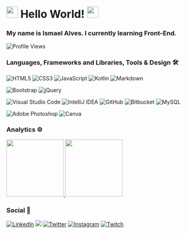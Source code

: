 


<h1><img src="https://emojis.slackmojis.com/emojis/images/1531849430/4246/blob-sunglasses.gif?1531849430" width="30"/> Hello World! <img src="https://emojis.slackmojis.com/emojis/images/1531849430/4246/blob-sunglasses.gif?1531849430" width="30"/> </h1>

### My name is Ismael Alves. I currently learning Front-End.

![Profile Views](http://estruyf-github.azurewebsites.net/api/VisitorHit?user=vonmalves&repo=vonmalves&countColorcountColor)

### Languages, Frameworks and Libraries, Tools & Design  🛠  

<img alt="HTML5" src="https://img.shields.io/badge/html5-%23E34F26.svg?style=for-the-badge&logo=html5&logoColor=white"/> <img alt="CSS3" src="https://img.shields.io/badge/css3-%231572B6.svg?style=for-the-badge&logo=css3&logoColor=white"/> <img alt="JavaScript" src="https://img.shields.io/badge/javascript-%23323330.svg?style=for-the-badge&logo=javascript&logoColor=%23F7DF1E"/> <img alt="Kotlin" src="https://img.shields.io/badge/kotlin-%230095D5.svg?style=for-the-badge&logo=kotlin&logoColor=white"/> <img alt="Markdown" src="https://img.shields.io/badge/markdown-%23000000.svg?style=for-the-badge&logo=markdown&logoColor=white"/>

<img alt="Bootstrap" src="https://img.shields.io/badge/bootstrap-%23563D7C.svg?style=for-the-badge&logo=bootstrap&logoColor=white"/> <img alt="jQuery" src="https://img.shields.io/badge/jquery-%230769AD.svg?style=for-the-badge&logo=jquery&logoColor=white"/>

<img alt="Visual Studio Code" src="https://img.shields.io/badge/VisualStudioCode-0078d7.svg?style=for-the-badge&logo=visual-studio-code&logoColor=white"/> <img alt="IntelliJ IDEA" src="https://img.shields.io/badge/IntelliJIDEA-000000.svg?style=for-the-badge&logo=intellij-idea&logoColor=white"/> <img alt="GitHub" src="https://img.shields.io/badge/github-%23121011.svg?style=for-the-badge&logo=github&logoColor=white"/> <img alt="Bitbucket" src="https://img.shields.io/badge/bitbucket-%230047B3.svg?style=for-the-badge&logo=bitbucket&logoColor=white"/> <img alt="MySQL" src="https://img.shields.io/badge/mysql-%23161616.svg?style=for-the-badge&logo=mysql&logoColor=white"/>

<img alt="Adobe Photoshop" src="https://img.shields.io/badge/adobephotoshop-%2331A8FF.svg?style=for-the-badge&logo=adobephotoshop&logoColor=white"/> <img alt="Canva" src="https://img.shields.io/badge/Canva-%2300C4CC.svg?style=for-the-badge&logo=Canva&logoColor=white"/>  

### Analytics ⚙️

<p align="left">
<a href="https://github.com/vonmalves">
    <img height="150em" src="https://github-readme-stats.vercel.app/api/top-langs/?username=vonmalves&layout=compact&langs_count=8"/>
  <img height="150em" src="https://github-readme-streak-stats.herokuapp.com/?user=vonmalves&hide_border=true"/>
</a>
</p>

### Social 🤝

[<img alt="LinkedIn" src="https://img.shields.io/badge/linkedin-%230077B5.svg?style=for-the-badge&logo=linkedin&logoColor=white"/>](https://www.linkedin.com/in/vonmalves/) <a href="mailto:ismael.only@gmail.com?subject=Hello%20Ileri,%20From%20Github"><img src="https://img.shields.io/badge/vonmalves@gmail.com-%23D14836.svg?&style=for-the-badge&logo=gmail&logoColor=white" /></a> [<img alt="Twitter" src="https://img.shields.io/badge/vonmalves-%231DA1F2.svg?style=for-the-badge&logo=Twitter&logoColor=white"/>](https://twitter.com/vonmalves) [<img alt="Instagram" src="https://img.shields.io/badge/vonmalves-%23E4405F.svg?style=for-the-badge&logo=Instagram&logoColor=white"/>](https://www.instagram.com/vonmalves/) [<img alt="Twitch" src="https://img.shields.io/badge/vonmalves-%239146FF.svg?style=for-the-badge&logo=Twitch&logoColor=white"/>](https://www.twitch.tv/vonmalves)

